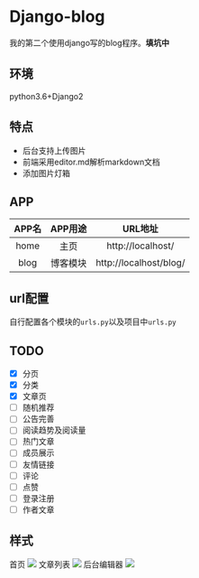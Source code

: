# Django-blog
我的第二个使用django写的blog程序。**填坑中**

## 环境
python3.6+Django2

## 特点
- 后台支持上传图片
- 前端采用editor.md解析markdown文档
- 添加图片灯箱

## APP
|APP名|APP用途|URL地址|
|:---:|:----:|:---:|
|home|主页|http://localhost/|
|blog|博客模块|http://localhost/blog/|

## url配置
自行配置各个模块的`urls.py`以及项目中`urls.py`

## TODO
- [x] 分页
- [x] 分类
- [x] 文章页
- [ ] 随机推荐
- [ ] 公告完善
- [ ] 阅读趋势及阅读量
- [ ] 热门文章
- [ ] 成员展示
- [ ] 友情链接
- [ ] 评论
- [ ] 点赞
- [ ] 登录注册
- [ ] 作者文章

## 样式
首页
![](https://ws1.sinaimg.cn/large/006xriynly1fxjhmbkfr5j315w21b45f.jpg)
文章列表
![](https://ws1.sinaimg.cn/large/006xriynly1fxjhn9x9dkj31hc1x17d5.jpg)
后台编辑器
![](https://ws1.sinaimg.cn/large/006xriynly1fxjhgvitkwj31f90oqtj4.jpg)
